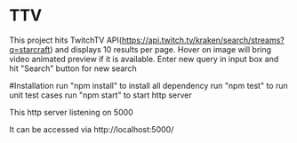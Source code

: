# TTV
This project hits TwitchTV API(https://api.twitch.tv/kraken/search/streams?q=starcraft) and displays 10 results per page. Hover on image will bring video animated preview if it is available. Enter new query in input box and hit "Search" button for new search

#Installation
run "npm install" to install all dependency
run "npm test" to run unit test cases
run "npm start" to start http server

This http server listening on 5000

It can be accessed via http://localhost:5000/
